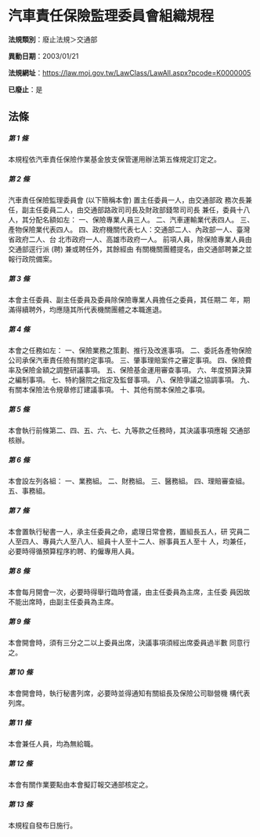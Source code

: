 # 汽車責任保險監理委員會組織規程

**法規類別**：廢止法規＞交通部

**異動日期**：2003/01/21  

**法規網址**：https://law.moj.gov.tw/LawClass/LawAll.aspx?pcode=K0000005

**已廢止**：是



## 法條
##### 第 1 條
本規程依汽車責任保險作業基金放支保管運用辦法第五條規定訂定之。

##### 第 2 條
汽車責任保險監理委員會 (以下簡稱本會) 置主任委員一人，由交通部政
務次長兼任，副主任委員二人，由交通部路政司司長及財政部錢幣司司長
兼任，委員十八人，其分配名額如左：
一、保險專業人員三人。
二、汽車運輸業代表四人。
三、產物保險業代表四人。
四、政府機關代表七人：交通部二人、內政部一人、臺灣省政府二人、台
    北市政府一人、高雄市政府一人。
前項人員，除保險專業人員由交通部逕行派 (聘) 兼或聘任外，其餘經由
有關機關團體提名，由交通部聘兼之並報行政院備案。


##### 第 3 條
本會主任委員、副主任委員及委員除保險專業人員擔任之委員，其任期二
年，期滿得續聘外，均應隨其所代表機關團體之本職進退。

##### 第 4 條
本會之任務如左：
一、保險業務之策劃、推行及改進事項。
二、委託各產物保險公司承保汽車責任險有關約定事項。
三、肇事理賠案件之審定事項。
四、保險費率及保險金額之調整研議事項。
五、保險基金運用審查事項。
六、年度預算決算之編制事項。
七、特約醫院之指定及監督事項。
八、保險爭議之協調事項。
九、有關本保險法令規章修訂建議事項。
十、其他有關本保險之事項。

##### 第 5 條
本會執行前條第二、四、五、六、七、九等款之任務時，其決議事項應報
交通部核辦。

##### 第 6 條
本會設左列各組：
一、業務組。
二、財務組。
三、醫務組。
四、理賠審查組。
五、事務組。


##### 第 7 條
本會置執行秘書一人，承主任委員之命，處理日常會務，置組長五人，研
究員二人至四人、專員六人至八人、組員十人至十二人、辦事員五人至十
人，均兼任，必要時得循預算程序約聘、約僱專用人員。

##### 第 8 條
本會每月開會一次，必要時得舉行臨時會議，由主任委員為主席，主任委
員因故不能出席時，由副主任委員為主席。

##### 第 9 條
本會開會時，須有三分之二以上委員出席，決議事項須經出席委員過半數
同意行之。

##### 第 10 條
本會開會時，執行秘書列席，必要時並得通知有關組長及保險公司聯營機
構代表列席。

##### 第 11 條
本會兼任人員，均為無給職。

##### 第 12 條
本會有關作業要點由本會擬訂報交通部核定之。

##### 第 13 條
本規程自發布日施行。



